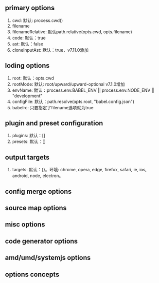 ## primary options
1. cwd: 默认: process.cwd()
2. filename
3. filenameRelative: 默认path.relative(opts.cwd, opts.filename)
4. code: 默认：true
5. ast: 默认：false
6. cloneInputAst: 默认：true，v7.11.0添加

## loding options
1. root: 默认：opts.cwd
2. rootMode: 默认: root/upward/upward-optional v7.1.0增加
3. envName: 默认：process.env.BABEL_ENV || process.env.NODE_ENV || "development"
4. configFile: 默认：path.resolve(opts.root, "babel.config.json")
5. babelrc: 只要指定了filename选项就为true

## plugin and preset configuration
1. plugins: 默认：[]
2. presets: 默认：[]

## output targets
1. targets: 默认：{}。环境: chrome, opera, edge, firefox, safari, ie, ios, android, node, electron。

## config merge options


## source map options


## misc options


## code generator options


## amd/umd/systemjs options


## options concepts
